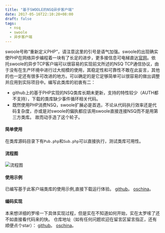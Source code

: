 ```yaml
---
title: "基于SWOOLE的NSQ异步客户端"
date: 2017-05-16T22:10:28+08:00
draft: false
tags:
  - nsq
  - swoole
  - 异步客户端
---
```


swoole号称“重新定义PHP”，请注意这里的引号是语气加强。swoole的出现确实使PHP在网络异步编程着一块有了长足的进步，更多接信息可电梯直达[官网](http://www.swoole.com)。依托swoole的异步TCP客户端可以很容易的实现前文所述的NSQ TCP通信协议，由于没有在生产环境中进行过大规模的使用，其稳定性和可靠性不敢在此妄言，其他的也一定还有很多可改进的地方。可以确定的是它足够简单可以很容易的做出调整并应用到实际项目中。编写此类库的初衷有二：
- github上的基于PHP实现的NSQ类库长期未更新，支持的特性较少（AUTH都不支持），下载的类库缺少事件循环相关代码。
- 既然使用PHP消费NSQ，swoole扩展必是首选，不论从代码执行效率还是代码复杂度，亦或是对swoole的偏执都应该用swoole直接连接NSQ而不是用第三方类库。
故而动手造了这个轮子。
#### 简单使用
在类库源码目录下有`Pub.php`和`Sub.php`可以直接执行，测试类库可用性。
#### 流程图
![流程图](/images/nsq-5/flow.png)

#### 使用示例
已编写基于此客户端类库的使用示例,直接下载运行体验。
[github](https://github.com/tttlkkkl/swoole-nsq)。
[oschina](https://git.oschina.net/tttlkkkl/swoole-nsq)。

#### 编码实现
本来想详细的罗嗦一下具体实现过程，但是实在不知道如何开始，实在太罗嗦了还不如直接看代码来的快。
仓库地址（如有任何问题欢迎在留言区留言指正，还有顺便点个star）：
[github](https://github.com/tttlkkkl/nsq_swoole_client)。
[oschina](https://git.oschina.net/tttlkkkl/nsq_swoole_client)。


